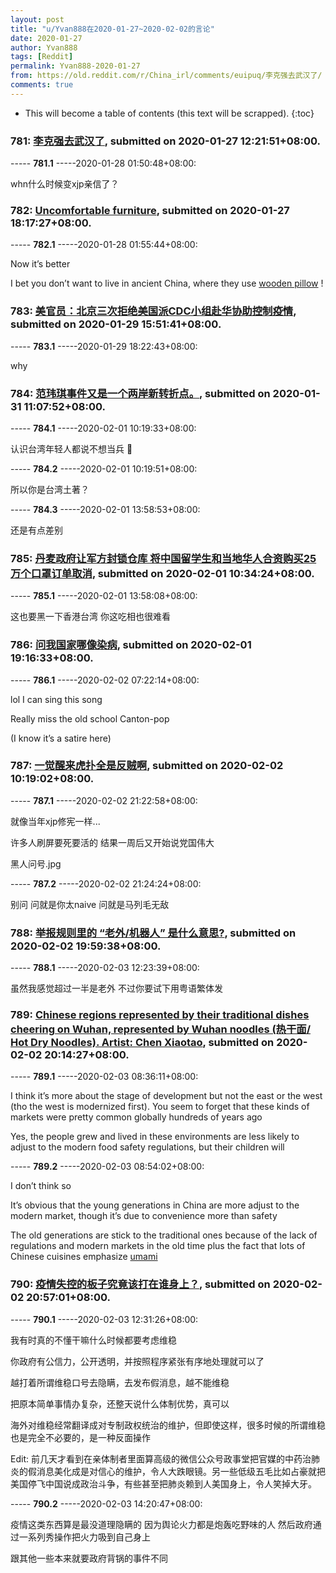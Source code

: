 ```yaml
---
layout: post
title: "u/Yvan888在2020-01-27~2020-02-02的言论"
date: 2020-01-27
author: Yvan888
tags: [Reddit]
permalink: Yvan888-2020-01-27
from: https://old.reddit.com/r/China_irl/comments/euipuq/李克强去武汉了/
comments: true
---
```


* This will become a table of contents (this text will be scrapped).
{:toc}

### 781: [李克强去武汉了](https://old.reddit.com/r/China_irl/comments/euipuq/李克强去武汉了/), submitted on 2020-01-27 12:21:51+08:00.

----- __781.1__ -----2020-01-28 01:50:48+08:00:

whn什么时候变xjp亲信了？

### 782: [Uncomfortable furniture](https://old.reddit.com/r/China/comments/eum3tr/uncomfortable_furniture/), submitted on 2020-01-27 18:17:27+08:00.

----- __782.1__ -----2020-01-28 01:55:44+08:00:

Now it’s better

I bet you don’t want to live in ancient China, where they use [wooden pillow](https://images.app.goo.gl/TcxCBptkvUBKyRoz6) !

### 783: [美官员：北京三次拒绝美国派CDC小组赴华协助控制疫情](https://old.reddit.com/r/saraba1st/comments/evjvnq/美官员北京三次拒绝美国派cdc小组赴华协助控制疫情/), submitted on 2020-01-29 15:51:41+08:00.

----- __783.1__ -----2020-01-29 18:22:43+08:00:

why

### 784: [范玮琪事件又是一个两岸新转折点。](https://old.reddit.com/r/China_irl/comments/ewhroa/范玮琪事件又是一个两岸新转折点/), submitted on 2020-01-31 11:07:52+08:00.

----- __784.1__ -----2020-02-01 10:19:33+08:00:

认识台湾年轻人都说不想当兵 🧐

----- __784.2__ -----2020-02-01 10:19:51+08:00:

所以你是台湾土著？

----- __784.3__ -----2020-02-01 13:58:53+08:00:

还是有点差别

### 785: [丹麦政府让军方封锁仓库 将中国留学生和当地华人合资购买25万个口罩订单取消](https://old.reddit.com/r/China_irl/comments/ewzg3e/丹麦政府让军方封锁仓库_将中国留学生和当地华人合资购买25万个口罩订单取消/), submitted on 2020-02-01 10:34:24+08:00.

----- __785.1__ -----2020-02-01 13:58:08+08:00:

这也要黑一下香港台湾 你这吃相也很难看

### 786: [问我国家哪像染病](https://old.reddit.com/r/China/comments/ex4q94/问我国家哪像染病/), submitted on 2020-02-01 19:16:33+08:00.

----- __786.1__ -----2020-02-02 07:22:14+08:00:

lol I can sing this song

Really miss the old school Canton-pop

(I know it’s a satire here)

### 787: [一觉醒来虎扑全是反贼啊](https://old.reddit.com/r/China_irl/comments/exh64o/一觉醒来虎扑全是反贼啊/), submitted on 2020-02-02 10:19:02+08:00.

----- __787.1__ -----2020-02-02 21:22:58+08:00:

就像当年xjp修宪一样...

许多人刷屏要死要活的 结果一周后又开始说党国伟大

黑人问号.jpg

----- __787.2__ -----2020-02-02 21:24:24+08:00:

别问 问就是你太naive 问就是马列毛无敌

### 788: [举报规则里的 “老外/机器人” 是什么意思?](https://old.reddit.com/r/China_irl/comments/exngjl/举报规则里的_老外机器人_是什么意思/), submitted on 2020-02-02 19:59:38+08:00.

----- __788.1__ -----2020-02-03 12:23:39+08:00:

虽然我感觉超过一半是老外 不过你要试下用粤语繁体发

### 789: [Chinese regions represented by their traditional dishes cheering on Wuhan, represented by Wuhan noodles (热干面/ Hot Dry Noodles). Artist: Chen Xiaotao](https://old.reddit.com/r/China/comments/exnm0d/chinese_regions_represented_by_their_traditional/), submitted on 2020-02-02 20:14:27+08:00.

----- __789.1__ -----2020-02-03 08:36:11+08:00:

I think it’s more about the stage of development but not the east or the west (tho the west is modernized first). You seem to forget that these kinds of markets were pretty common globally hundreds of years ago

Yes, the people grew and lived in these environments are less likely to adjust to the modern food safety regulations, but their children will

----- __789.2__ -----2020-02-03 08:54:02+08:00:

I don’t think so

It’s obvious that the young generations in China are more adjust to the modern market, though it’s due to convenience more than safety 

The old generations are stick to the traditional ones because of the lack of regulations and modern markets in the old time plus the fact that lots of Chinese cuisines emphasize [umami](https://en.wikipedia.org/wiki/Umami?wprov=sfti1)

### 790: [疫情失控的板子究竟该打在谁身上？](https://old.reddit.com/r/China_irl/comments/exo1ry/疫情失控的板子究竟该打在谁身上/), submitted on 2020-02-02 20:57:01+08:00.

----- __790.1__ -----2020-02-03 12:31:26+08:00:

我有时真的不懂干嘛什么时候都要考虑维稳

你政府有公信力，公开透明，并按照程序紧张有序地处理就可以了

越打着所谓维稳口号去隐瞒，去发布假消息，越不能维稳

把原本简单事情办复杂，还整天说什么体制优势，真可以

海外对维稳经常翻译成对专制政权统治的维护，但即使这样，很多时候的所谓维稳也是完全不必要的，是一种反面操作

Edit: 前几天才看到在亲体制者里面算高级的微信公众号政事堂把官媒的中药治肺炎的假消息美化成是对信心的维护，令人大跌眼镜。另一些低级五毛比如占豪就把美国停飞中国说成政治斗争，有些甚至把肺炎赖到人美国身上，令人笑掉大牙。

----- __790.2__ -----2020-02-03 14:20:47+08:00:

疫情这类东西算是最没道理隐瞒的 因为舆论火力都是炮轰吃野味的人 然后政府通过一系列秀操作把火力吸到自己身上

跟其他一些本来就要政府背锅的事件不同

